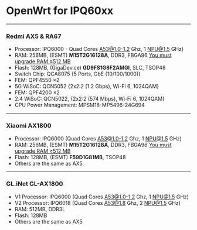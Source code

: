 # OpenWrt for IPQ60xx
***
### Redmi AX5 & RA67
* Processor: IPQ6000 - Quad Cores A53@1.0-1.2 Ghz, 1 NPU@1.5 GHz)
* RAM: 256MB, (ESMT) **M15T2G16128A**, DDR3, FBGA96 [You must upgrade RAM ≥512 MB](#heading)
* Flash: 128MB, (GigaDevice) **GD9FS1G8F2AMGI**, SLC, TSOP48
* Switch Chip: QCA8075 {5 Ports, GbE (10/100/1000)}
* FEM: QPF4550 ×2
* 5G WiSoC: QCN5052 {2x2:2 (1.2 Gbps), Wi-Fi 6, 1024QAM}
* FEM: QPF4200 ×2
* 2.4 WiSoC: QCN5022, {2x2:2 (574 Mbps), Wi-Fi 6, 1024QAM}
* CPU Power Management: MPSM18-MP5496-24G694
***
### Xiaomi AX1800
* Processor: IPQ6000 (Quad Cores A53@1.0-1.2 Ghz, 1 NPU@1.5 GHz)
* RAM: 256MB, (ESMT) **M15T2G16128A**, DDR3, FBGA96 [You must upgrade RAM ≥512 MB](#heading)
* Flash: 128MB, (ESMT) **F59D1G81MB**, TSOP48
* Others are the same as AX5
***
### GL.iNet GL-AX1800
* V1 Processor: IPQ6000 (Quad Cores A53@1.0-1.2 Ghz, 1 NPU@1.5 GHz)
* V2 Processor: IPQ6018 (Quad Cores A53@1.8 Ghz, 2 NPU@1.5 GHz)
* RAM: 512MB, DDR3L
* Flash: 128MB
* Others are the same as AX5